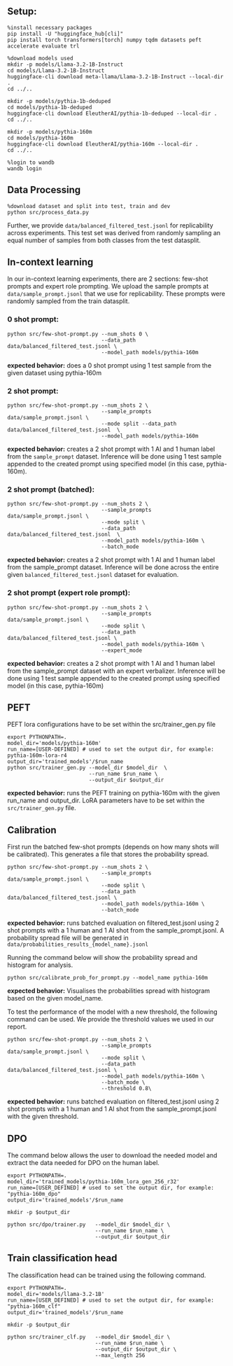 ## Setup:

```
%install necessary packages
pip install -U "huggingface_hub[cli]"
pip install torch transformers[torch] numpy tqdm datasets peft accelerate evaluate trl
```

```
%download models used
mkdir -p models/Llama-3.2-1B-Instruct
cd models/Llama-3.2-1B-Instruct
huggingface-cli download meta-llama/Llama-3.2-1B-Instruct --local-dir .
cd ../..

mkdir -p models/pythia-1b-deduped
cd models/pythia-1b-deduped
huggingface-cli download EleutherAI/pythia-1b-deduped --local-dir .
cd ../..

mkdir -p models/pythia-160m
cd models/pythia-160m
huggingface-cli download EleutherAI/pythia-160m --local-dir .
cd ../..
```

``` 
%login to wandb
wandb login 
```

## Data Processing
```
%download dataset and split into test, train and dev
python src/process_data.py
```

Further, we provide `data/balanced_filtered_test.jsonl` for replicability across experiments. This test set was derived from randomly sampling an equal number of samples from both classes from the test datasplit. 

## In-context learning

In our in-context learning experiments, there are 2 sections: few-shot prompts and expert role prompting. We upload the sample prompts at `data/sample_prompt.jsonl` that we use for replicability. These prompts were randomly sampled from the train datasplit. 

### 0 shot prompt:

```
python src/few-shot-prompt.py --num_shots 0 \
                              --data_path data/balanced_filtered_test.jsonl \
                              --model_path models/pythia-160m
```

**expected behavior:** does a 0 shot prompt using 1 test sample from the given dataset using pythia-160m



### 2 shot prompt:

```
python src/few-shot-prompt.py --num_shots 2 \
                              --sample_prompts data/sample_prompt.jsonl \
                              --mode split --data_path data/balanced_filtered_test.jsonl  \
                              --model_path models/pythia-160m
```

**expected behavior:** creates a 2 shot prompt with 1 AI and 1 human label from the `sample_prompt` dataset. Inference will be done using 1 test sample appended to the created prompt using specified model (in this case, pythia-160m).



### 2 shot prompt (batched):

```
python src/few-shot-prompt.py --num_shots 2 \
                              --sample_prompts data/sample_prompt.jsonl \
                              --mode split \
                              --data_path data/balanced_filtered_test.jsonl  \
                              --model_path models/pythia-160m \
                              --batch_mode
```

**expected behavior:** creates a 2 shot prompt with 1 AI and 1 human label from the sample_prompt dataset. Inference will be done across the entire given `balanced_filtered_test.jsonl` dataset for evaluation.



### 2 shot prompt (expert role prompt):

```
python src/few-shot-prompt.py --num_shots 2 \
                              --sample_prompts data/sample_prompt.jsonl \
                              --mode split \
                              --data_path data/balanced_filtered_test.jsonl \
                              --model_path models/pythia-160m \
                              --expert_mode
```

**expected behavior:** creates a 2 shot prompt with 1 AI and 1 human label from the sample_prompt dataset with an expert verbalizer. Inference will be done using 1 test sample appended to the created prompt using specified model (in this case, pythia-160m)

## PEFT

PEFT lora configurations have to be set within the src/trainer_gen.py file

```
export PYTHONPATH=.
model_dir='models/pythia-160m'
run_name=[USER-DEFINED] # used to set the output dir, for example: pythia-160m-lora-r4
output_dir='trained_models'/$run_name
python src/trainer_gen.py --model_dir $model_dir  \
                          --run_name $run_name \
                          --output_dir $output_dir 
```

**expected behavior:** runs the PEFT training on pythia-160m with the given run_name and output_dir. LoRA parameters have to be set within the `src/trainer_gen.py` file.

## Calibration

First run the batched few-shot prompts (depends on how many shots will be calibrated). This generates a file that stores the probability spread.

```
python src/few-shot-prompt.py --num_shots 2 \
                              --sample_prompts data/sample_prompt.jsonl \
                              --mode split \
                              --data_path data/balanced_filtered_test.jsonl \
                              --model_path models/pythia-160m \
                              --batch_mode
```

**expected behavior:** runs batched evaluation on filtered_test.jsonl using 2 shot prompts with a 1 human and 1 AI shot from the sample_prompt.jsonl. A probability spread file will be generated in `data/probabilities_results_{model_name}.jsonl`

Running the command below will show the probability spread and histogram for analysis.

```
python src/calibrate_prob_for_prompt.py --model_name pythia-160m
```

**expected behavior:** Visualises the probabilities spread with histogram based on the given model_name.

To test the performance of the model with a new threshold, the following command can be used. We provide the threshold values we used in our report.

```
python src/few-shot-prompt.py --num_shots 2 \
                              --sample_prompts data/sample_prompt.jsonl \
                              --mode split \
                              --data_path data/balanced_filtered_test.jsonl \
                              --model_path models/pythia-160m \
                              --batch_mode \ 
                              --threshold 0.8\
```

**expected behavior:** runs batched evaluation on filtered_test.jsonl using 2 shot prompts with a 1 human and 1 AI shot from the sample_prompt.jsonl with the given threshold.

## DPO

The command below allows the user to download the needed model and extract the data needed for DPO on the human label.

```
export PYTHONPATH=.
model_dir='trained_models/pythia-160m_lora_gen_256_r32'
run_name=[USER_DEFINED] # used to set the output dir, for example: "pythia-160m_dpo"
output_dir='trained_models'/$run_name

mkdir -p $output_dir

python src/dpo/trainer.py   --model_dir $model_dir \
                            --run_name $run_name \
                            --output_dir $output_dir 
```



## Train classification head

The classification head can be trained using the following command. 

```
export PYTHONPATH=.
model_dir='models/llama-3.2-1B'
run_name=[USER_DEFINED] # used to set the output dir, for example: "pythia-160m_clf"
output_dir='trained_models'/$run_name

mkdir -p $output_dir

python src/trainer_clf.py   --model_dir $model_dir \
                            --run_name $run_name \
                            --output_dir $output_dir \
                            --max_length 256 
```

